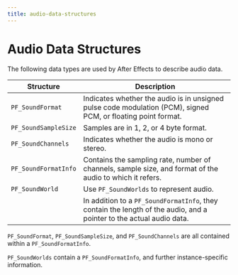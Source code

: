 ```yaml
---
title: audio-data-structures
---
```

# Audio Data Structures

The following data types are used by After Effects to describe audio data.

|      Structure       |                                                     Description                                                      |
|----------------------|----------------------------------------------------------------------------------------------------------------------|
| `PF_SoundFormat`     | Indicates whether the audio is in unsigned pulse code modulation (PCM), signed PCM, or floating point format.        |
| `PF_SoundSampleSize` | Samples are in 1, 2, or 4 byte format.                                                                               |
| `PF_SoundChannels`   | Indicates whether the audio is mono or stereo.                                                                       |
| `PF_SoundFormatInfo` | Contains the sampling rate, number of channels, sample size, and format of the audio to which it refers.             |
| `PF_SoundWorld`      | Use `PF_SoundWorlds` to represent audio.                                                                             |
|                      | In addition to a `PF_SoundFormatInfo`, they contain the length of the audio, and a pointer to the actual audio data. |

`PF_SoundFormat`, `PF_SoundSampleSize`, and `PF_SoundChannels` are all contained within a `PF_SoundFormatInfo`.

`PF_SoundWorlds` contain a `PF_SoundFormatInfo`, and further instance-specific information.
